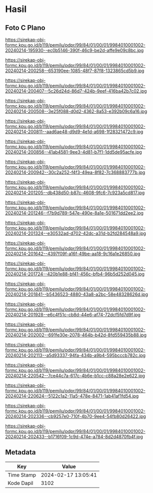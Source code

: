 # Hasil

## Foto C Plano

https://sirekap-obj-formc.kpu.go.id/b119/pemilu/pdpr/99/84/01/00/01/9984010001002-20240214-195930--ec0b5146-390f-46c9-be2d-affe9e09c8bc.jpg

https://sirekap-obj-formc.kpu.go.id/b119/pemilu/pdpr/99/84/01/00/01/9984010001002-20240214-200258--653190ee-1085-48f7-87f8-1323865cd5b9.jpg

https://sirekap-obj-formc.kpu.go.id/b119/pemilu/pdpr/99/84/01/00/01/9984010001002-20240214-200407--5c26d24d-86d7-424b-9eef-416ba42b7c02.jpg

https://sirekap-obj-formc.kpu.go.id/b119/pemilu/pdpr/99/84/01/00/01/9984010001002-20240214-200508--3e25f088-d0d2-4362-8a53-e392b09c6a16.jpg

https://sirekap-obj-formc.kpu.go.id/b119/pemilu/pdpr/99/84/01/00/01/9984010001002-20240214-200811--aad6ae48-d9d9-4e1d-a698-1f28321472c9.jpg

https://sirekap-obj-formc.kpu.go.id/b119/pemilu/pdpr/99/84/01/00/01/9984010001002-20240214-200856--41ab4581-9ee3-4d81-b7f1-1dd5de95acfe.jpg

https://sirekap-obj-formc.kpu.go.id/b119/pemilu/pdpr/99/84/01/00/01/9984010001002-20240214-200942--30c2a252-f4f3-49ea-8f82-7c368883777b.jpg

https://sirekap-obj-formc.kpu.go.id/b119/pemilu/pdpr/99/84/01/00/01/9984010001002-20240214-201205--db438d50-b87c-4608-9fc6-7c923a5cd817.jpg

https://sirekap-obj-formc.kpu.go.id/b119/pemilu/pdpr/99/84/01/00/01/9984010001002-20240214-201246--f7b9d789-547e-490e-8a1e-501671dd2ee2.jpg

https://sirekap-obj-formc.kpu.go.id/b119/pemilu/pdpr/99/84/01/00/01/9984010001002-20240214-201324--e30532ad-d702-42dc-a31d-b2fd284548a9.jpg

https://sirekap-obj-formc.kpu.go.id/b119/pemilu/pdpr/99/84/01/00/01/9984010001002-20240214-201642--4397f09f-a16f-49be-aa18-9c16a1e26850.jpg

https://sirekap-obj-formc.kpu.go.id/b119/pemilu/pdpr/99/84/01/00/01/9984010001002-20240214-201724--420b1e88-bf41-456c-bfb4-96b5d252d045.jpg

https://sirekap-obj-formc.kpu.go.id/b119/pemilu/pdpr/99/84/01/00/01/9984010001002-20240214-201841--b5436523-4880-43a8-a2bc-58e48328626d.jpg

https://sirekap-obj-formc.kpu.go.id/b119/pemilu/pdpr/99/84/01/00/01/9984010001002-20240214-201928--e6c4f51c-cb8d-44e6-af74-72dcf5fd7d9f.jpg

https://sirekap-obj-formc.kpu.go.id/b119/pemilu/pdpr/99/84/01/00/01/9984010001002-20240214-202002--691fe30e-2078-464b-b42d-8fd559435b88.jpg

https://sirekap-obj-formc.kpu.go.id/b119/pemilu/pdpr/99/84/01/00/01/9984010001002-20240214-202113--a5d93337-94fa-434b-a9b4-595bcccb782c.jpg

https://sirekap-obj-formc.kpu.go.id/b119/pemilu/pdpr/99/84/01/00/01/9984010001002-20240214-220542--7ce44c7a-617c-4b6e-b1cc-c88a28e2e622.jpg

https://sirekap-obj-formc.kpu.go.id/b119/pemilu/pdpr/99/84/01/00/01/9984010001002-20240214-220624--5122c1a2-11a5-478e-8471-1ab41af1fd54.jpg

https://sirekap-obj-formc.kpu.go.id/b119/pemilu/pdpr/99/84/01/00/01/9984010001002-20240214-202336--cb9257e0-710f-4b70-9ee4-54fb80d26422.jpg

https://sirekap-obj-formc.kpu.go.id/b119/pemilu/pdpr/99/84/01/00/01/9984010001002-20240214-202433--b1716f09-1c9d-474e-a784-8d2d4870fb4f.jpg


## Metadata

| Key        | Value               |
| ---------- | ------------------- |
| Time Stamp | 2024-02-17 13:05:41 |
| Kode Dapil | 3102                |



